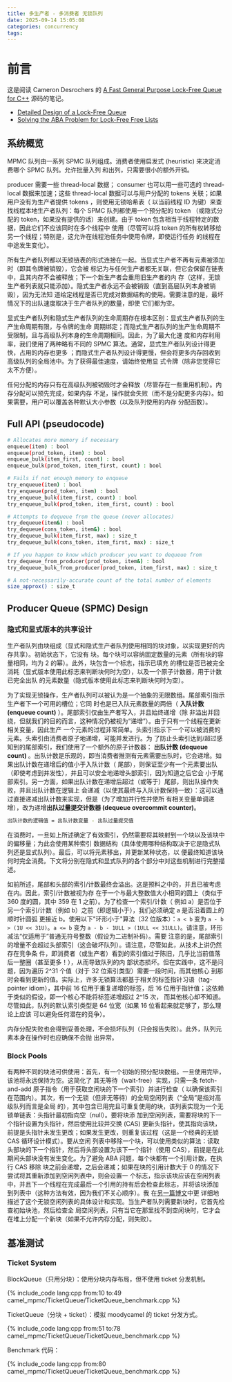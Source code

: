 ```yaml
---
title: 多生产者 - 多消费者 无锁队列
date: 2025-09-14 15:05:08
categories: concurrency
tags:
---
```


# 前言

这是阅读 Cameron Desrochers 的
[A Fast General Purpose Lock-Free Queue for C++](https://moodycamel.com/blog/2014/a-fast-general-purpose-lock-free-queue-for-c++)
源码的笔记。

- [Detailed Design of a Lock-Free Queue](https://moodycamel.com/blog/2014/detailed-design-of-a-lock-free-queue)
- [Solving the ABA Problem for Lock-Free Free Lists](https://moodycamel.com/blog/2014/solving-the-aba-problem-for-lock-free-free-lists)

## 系统概览

MPMC 队列由一系列 SPMC 队列组成。消费者使用启发式 (heuristic) 来决定消费哪个 SPMC 队列。允许批量入列
和出列，只需要很小的额外开销。

producer 需要一些 thread-local 数据； consumer 也可以用一些可选的 thread-local 数据来加速；这些
thread-local 数据可以与用户分配的 tokens 关联；如果用户没有为生产者提供 tokens ，则使用无锁哈希表（
以当前线程 ID 为键）来查找线程本地生产者队列：每个 SPMC 队列都使用一个预分配的 token （或隐式分配的
token，如果没有提供的话）来创建。由于 token 包含相当于线程特定的数据，因此它们不应该同时在多个线程中
使用（尽管可以将 token 的所有权转移给另一个线程；特别是，这允许在线程池任务中使用令牌，即使运行任务
的线程在中途发生变化）。

所有生产者队列都以无锁链表的形式连接在一起。当显式生产者不再有元素被添加时（即其令牌被销毁），它会被
标记为与任何生产者都无关联，但它会保留在链表中，且其内存不会被释放；下一个新生产者会重用旧生产者的内
存（这样，无锁生产者列表就只能添加）。隐式生产者永远不会被销毁（直到高层队列本身被销毁），因为无法知
道给定线程是否已完成对数据结构的使用。需要注意的是，最坏情况下的出队速度取决于生产者队列的数量，即使
它们都为空。

显式生产者队列和隐式生产者队列的生命周期存在根本区别：显式生产者队列的生产生命周期有限，与令牌的生命
周期绑定；而隐式生产者队列的生产生命周期不受限制，且与高级队列本身的生命周期相同。因此，为了最大化速
度和内存利用率，我们使用了两种略有不同的 SPMC 算法。通常，显式生产者队列设计得更快，占用的内存也更多
；而隐式生产者队列设计得更慢，但会将更多内存回收到高级队列的全局池中。为了获得最佳速度，请始终使用显
式令牌（除非您觉得它太不方便）。

任何分配的内存只有在高级队列被销毁时才会释放（尽管存在一些重用机制）。内存分配可以预先完成，如果内存
不足，操作就会失败（而不是分配更多内存）。如果需要，用户可以覆盖各种默认大小参数（以及队列使用的内存
分配函数）。

## Full API (pseudocode)

```bash
# Allocates more memory if necessary
enqueue(item) : bool
enqueue(prod_token, item) : bool
enqueue_bulk(item_first, count) : bool
enqueue_bulk(prod_token, item_first, count) : bool

# Fails if not enough memory to enqueue
try_enqueue(item) : bool
try_enqueue(prod_token, item) : bool
try_enqueue_bulk(item_first, count) : bool
try_enqueue_bulk(prod_token, item_first, count) : bool

# Attempts to dequeue from the queue (never allocates)
try_dequeue(item&) : bool
try_dequeue(cons_token, item&) : bool
try_dequeue_bulk(item_first, max) : size_t
try_dequeue_bulk(cons_token, item_first, max) : size_t

# If you happen to know which producer you want to dequeue from
try_dequeue_from_producer(prod_token, item&) : bool
try_dequeue_bulk_from_producer(prod_token, item_first, max) : size_t

# A not-necessarily-accurate count of the total number of elements
size_approx() : size_t
```

## Producer Queue (SPMC) Design

### 隐式和显式版本的共享设计

生产者队列由块组成（显式和隐式生产者队列使用相同的块对象，以实现更好的内存共享）。初始状态下，它没有
块。每个块可以容纳固定数量的元素（所有块的容量相同，均为 2 的幂）。此外，块包含一个标志，指示已填充
的槽位是否已被完全消耗（显式版本使用此标志来判断块何时为空），以及一个原子计数器，用于计数已完全出队
的元素数量（隐式版本使用此标志来判断块何时为空）。

为了实现无锁操作，生产者队列可以被认为是一个抽象的无限数组。尾部索引指示生产者下一个可用的槽位；它同
时也是已入队元素数量的两倍（ **入队计数 (enqueue count)** ）。尾部索引仅由生产者写入，并且始终递增（除
非溢出并回绕，但就我们的目的而言，这种情况仍被视为“递增”）。由于只有一个线程在更新相关变量，因此生产
一个元素的过程非常简单。头索引指示下一个可以被消费的元素。头索引由消费者原子地递增，可能并发进行。为
了防止头索引达到/超过感知到的尾部索引，我们使用了一个额外的原子计数器： **出队计数 (dequeue count)**
。出队计数是乐观的，即当消费者推测有元素需要出队时，它会递增。如果出队计数在递增后的值小于入队计数（
尾部），则保证至少有一个元素要出队（即使考虑到并发性），并且可以安全地递增头部索引，因为知道之后它会
小于尾部索引。另一方面，如果出队计数在递增后超过（或等于）尾部，则出队操作失败，并且出队计数在逻辑上
会递减（以使其最终与入队计数保持一致）：这可以通过直接递减出队计数来实现，但是（为了增加并行性并使所
有相关变量单调递增），改为递增**出队过量提交计数器 (dequeue overcommit counter)**。

```bash
出队计数的逻辑值 = 出队计数变量 - 出队过量提交值
```

在消费时，一旦如上所述确定了有效索引，仍然需要将其映射到一个块以及该块中的偏移量；为此会使用某种索引
数据结构（具体使用哪种结构取决于它是隐式队列还是显式队列）。最后，可以将元素移出，并更新某种状态，以
便最终知道该块何时完全消费。下文将分别在隐式和显式队列的各个部分中对这些机制进行完整描述。

如前所述，尾部和头部的索引/计数最终会溢出。这是预料之中的，并且已被考虑在内。因此，索引/计数被视为存
在于一个与最大整数值大小相同的圆上（类似于 360 度的圆，其中 359 在 1 之前）。为了检查一个索引/计数（
例如 a）是否位于另一个索引/计数（例如 b）之前（即逻辑小于），我们必须确定 a 是否沿着圆上的顺时针圆弧
更接近 b。使用以下"环形小于"算法（32 位版本）：`a < b` 变为 `a - b > (1U << 31U)`。`a <= b` 变为
`a - b - 1ULL > (1ULL << 31ULL)`。请注意，环形减法“仅适用于”普通无符号整数（假设为二进制补码）。需要
注意的是，尾部索引的增量不会超过头部索引（这会破坏队列）。请注意，尽管如此，从技术上讲仍然存在竞争条
件，即消费者（或生产者）看到的索引值过于陈旧，几乎比当前值落后一整圈（甚至更多！），从而导致队列的内
部状态损坏。但在实践中，这不是问题，因为遍历 2^31 个值（对于 32 位索引类型）需要一段时间，而其他核心
到那时会看到更新的值。实际上，许多无锁算法都基于相关的标签指针习语（tag-pointer idiom），其中前 16
位用于重复递增的标签，后 16 位用于指针值；这依赖于类似的假设，即一个核心不能将标签递增超过 2^15 次，
而其他核心却不知道。尽管如此，队列的默认索引类型是 64 位宽（如果 16 位看起来就足够了，那么理论上应该
可以避免任何潜在的竞争）。

内存分配失败也会得到妥善处理，不会损坏队列（只会报告失败）。此外，队列元素本身在操作时也应确保不会抛
出异常。

### Block Pools

有两种不同的块池可供使用：首先，有一个初始的预分配块数组。一旦使用完毕，该池将永远保持为空。这简化了
其无等待（wait-free）实现，只需一条 fetch-and-add 原子指令（用于获取空闲块的下一个索引）并进行检查（
以确保该索引在范围内）。其次，有一个无锁（但非无等待）的全局空闲列表（“全局”是指对高级队列而言是全局
的），其中包含已用完且可重复使用的块，该列表实现为一个无锁单链表：头指针最初指向空（null）。要将块添
加到空闲列表，需要将块的下一个指针设置为头指针，然后使用比较并交换 (CAS) 更新头指针，使其指向该块，
前提是头指针未发生更改；如果发生更改，则重复该过程（这是一个经典的无锁 CAS 循环设计模式）。要从空闲
列表中移除一个块，可以使用类似的算法：读取头部块的下一个指针，然后将头部设置为该下一个指针（使用
CAS），前提是在此期间头部块没有发生变化。为了避免 ABA 问题，每个块都有一个引用计数，在执行 CAS 移除
块之前会递增，之后会递减；如果在块的引用计数大于 0 的情况下尝试将其重新添加到空闲列表中，则会设置一
个标志，指示该块应该在空闲列表中，并且下一个线程在完成最后一个引用的持有后会检查此标志，并将该块添加
到列表中（这种方法有效，因为我们不关心顺序）。我
在[另一篇博文](http://moodycamel.com/blog/2014/solving-the-aba-problem-for-lock-free-free-lists)中更
详细地描述了这个无锁空闲列表的具体设计和实现。当生产者队列需要新块时，它首先检查初始块池，然后检查全
局空闲列表，只有当它在那里找不到空闲块时，它才会在堆上分配一个新块（如果不允许内存分配，则失败）。

## 基准测试

### Ticket System

BlockQueue（只用分块）：使用分块内存布局，但不使用 ticket 分发机制。

{% include_code lang:cpp from:10 to:49 camel_mpmc/TicketQueue/TicketQueue_benchmark.cpp %}

TicketQueue（分块 + ticket）：模拟 moodycamel 的 ticket 分发方式。

{% include_code lang:cpp from:51 to:78 camel_mpmc/TicketQueue/TicketQueue_benchmark.cpp %}

Benchmark 代码：

{% include_code lang:cpp from:80 camel_mpmc/TicketQueue/TicketQueue_benchmark.cpp %}

